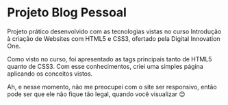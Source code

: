 # Projeto Blog Pessoal

Projeto prático desenvolvido com as tecnologias vistas no curso Introdução à criação de Websites com HTML5 e CSS3, ofertado pela Digital Innovation One.

Como visto no curso, foi apresentado as tags principais tanto de HTML5 quanto de CSS3. Com esse conhecimentos, criei uma simples página aplicando os conceitos vistos. 

Ah, e nesse momento, não me preocupei com o site ser responsivo, então pode ser que ele não fique tão legal, quando você visualizar 😊